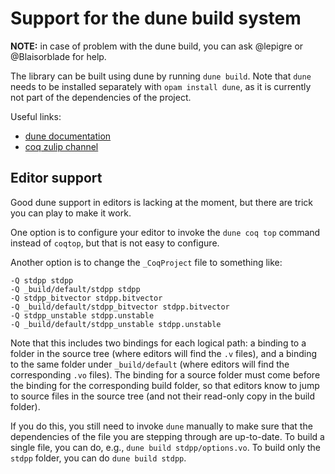 Support for the dune build system
=================================

**NOTE:** in case of problem with the dune build, you can ask @lepigre or
@Blaisorblade for help.

The library can be built using dune by running `dune build`. Note that `dune`
needs to be installed separately with `opam install dune`, as it is currently
not part of the dependencies of the project.

Useful links:
- [dune documentation](https://dune.readthedocs.io)
- [coq zulip channel](https://coq.zulipchat.com/#narrow/stream/240550-Dune-devs-.26-users)


Editor support
--------------

Good dune support in editors is lacking at the moment, but there are trick you
can play to make it work.

One option is to configure your editor to invoke the `dune coq top` command
instead of `coqtop`, but that is not easy to configure.

Another option is to change the `_CoqProject` file to something like:
```
-Q stdpp stdpp
-Q _build/default/stdpp stdpp
-Q stdpp_bitvector stdpp.bitvector
-Q _build/default/stdpp_bitvector stdpp.bitvector
-Q stdpp_unstable stdpp.unstable
-Q _build/default/stdpp_unstable stdpp.unstable
```
Note that this includes two bindings for each logical path: a binding to a
folder in the source tree (where editors will find the `.v` files), and a
binding to the same folder under `_build/default` (where editors will find
the corresponding `.vo` files). The binding for a source folder must come
before the binding for the corresponding build folder, so that editors know
to jump to source files in the source tree (and not their read-only copy in
the build folder).

If you do this, you still need to invoke `dune` manually to make sure that the
dependencies of the file you are stepping through are up-to-date. To build a
single file, you can do, e.g., `dune build stdpp/options.vo`. To build only
the `stdpp` folder, you can do `dune build stdpp`.
